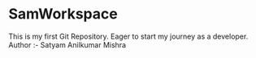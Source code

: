 # SamWorkspace
This is my first Git Repository.
Eager to start my journey as a developer.
Author :- Satyam Anilkumar Mishra
